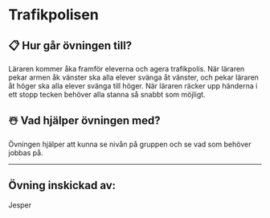 # Trafikpolisen

## 📋 Hur går övningen till?

Läraren kommer åka framför eleverna och agera trafikpolis. När läraren pekar armen åk vänster ska alla elever svänga åt vänster, och pekar läraren åt höger ska alla elever svänga till höger. När läraren räcker upp händerna i ett stopp tecken behöver alla stanna så snabbt som möjligt.

## ☃️ Vad hjälper övningen med?

Övningen hjälper att kunna se nivån på gruppen och se vad som behöver jobbas på.

---

## Övning inskickad av:
Jesper
